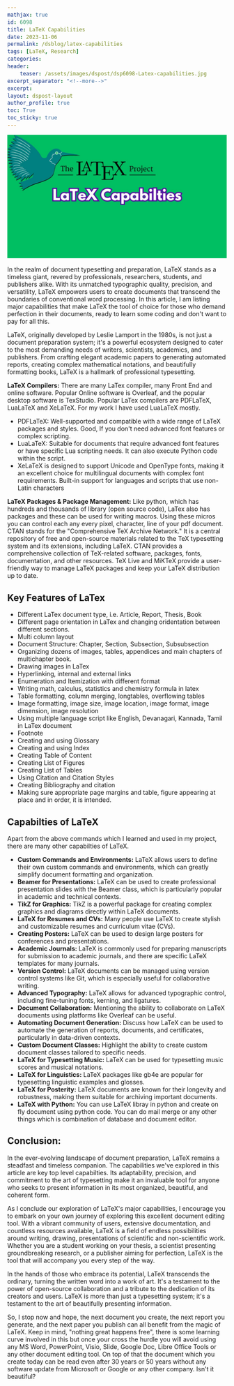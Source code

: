 ```yaml
---
mathjax: true
id: 6098
title: LaTeX Capabilities
date: 2023-11-06
permalink: /dsblog/latex-capabilities
tags: [LaTeX, Research]
categories:
header:
    teaser: /assets/images/dspost/dsp6098-Latex-capabilities.jpg
excerpt_separator: "<!--more-->"  
excerpt:  
layout: dspost-layout  
author_profile: true  
toc: True  
toc_sticky: true
---
```


![LaTeX Capabilities](/assets/images/dspost/dsp6098-Latex-capabilities.jpg)

In the realm of document typesetting and preparation, LaTeX stands as a timeless giant, revered by professionals, researchers, students, and publishers alike. With its unmatched typographic quality, precision, and versatility, LaTeX empowers users to create documents that transcend the boundaries of conventional word processing. In this article, I am listing major capabilities that make LaTeX the tool of choice for those who demand perfection in their documents, ready to learn some coding and don't want to pay for all this.

LaTeX, originally developed by Leslie Lamport in the 1980s, is not just a document preparation system; it's a powerful ecosystem designed to cater to the most demanding needs of writers, scientists, academics, and publishers. From crafting elegant academic papers to generating automated reports, creating complex mathematical notations, and beautifully formatting books, LaTeX is a hallmark of professional typesetting. 

**LaTeX Compilers:** There are many LaTex compiler, many Front End and online software. Popular Online software is Overleaf, and the popular desktop software is TexStudio. Popular LaTex compilers are PDFLaTeX, LuaLaTeX and XeLaTeX. For my work I have used LuaLaTeX mostly.

- PDFLaTeX: Well-supported and compatible with a wide range of LaTeX packages and styles. Good, If you don't need advanced font features or complex scripting.
- LuaLaTeX: Suitable for documents that require advanced font features or have specific Lua scripting needs. It can also execute Python code within the script.
- XeLaTeX is designed to support Unicode and OpenType fonts, making it an excellent choice for multilingual documents with complex font requirements. Built-in support for languages and scripts that use non-Latin characters

**LaTeX Packages & Package Management:** Like python, which has hundreds and thousands of library (open source code), LaTex also has packages and these can be used for writing macros. Using these micros you can control each any every pixel, character, line of your pdf document. CTAN stands for the "Comprehensive TeX Archive Network." It is a central repository of free and open-source materials related to the TeX typesetting system and its extensions, including LaTeX. CTAN provides a comprehensive collection of TeX-related software, packages, fonts, documentation, and other resources. TeX Live and MiKTeX provide a user-friendly way to manage LaTeX packages and keep your LaTeX distribution up to date.

## Key Features of LaTex
- Different LaTex document type, i.e. Article, Report, Thesis, Book
- Different page orientation in LaTex and changing oridentation between different sections.
- Multi column layout
- Document Structure: Chapter, Section, Subsection, Subsubsection
- Organizing dozens of images, tables, appendices and main chapters of multichapter book.
- Drawing images in LaTex
- Hyperlinking, internal and external links
- Enumeration and Itemization with different format 
- Writing math, calculus, statistics and chemistry formula in latex
- Table formatting, column merging, longtables, overflowing tables 
- Image formatting, image size, image location, image format, image dimension, image resolution 
- Using multiple language script like English, Devanagari, Kannada, Tamil in LaTex document 
- Footnote 
- Creating and using Glossary 
- Creating and using Index 
- Creating Table of Content
- Creating List of Figures 
- Creating List of Tables
- Using Citation and Citation Styles
- Creating Bibliography and citation 
- Making sure appropriate page margins and table, figure appearing at place and in order, it is intended. 

## Capabilties of LaTeX
Apart from the above commands which I learned and used in my project, there are many other capabilties of LaTeX.

- **Custom Commands and Environments:** LaTeX allows users to define their own custom commands and environments, which can greatly simplify document formatting and organization.
- **Beamer for Presentations:** LaTeX can be used to create professional presentation slides with the Beamer class, which is particularly popular in academic and technical contexts.
- **TikZ for Graphics:** TikZ is a powerful package for creating complex graphics and diagrams directly within LaTeX documents.
- **LaTeX for Resumes and CVs:** Many people use LaTeX to create stylish and customizable resumes and curriculum vitae (CVs).
- **Creating Posters:** LaTeX can be used to design large posters for conferences and presentations.
- **Academic Journals:** LaTeX is commonly used for preparing manuscripts for submission to academic journals, and there are specific LaTeX templates for many journals.
- **Version Control:** LaTeX documents can be managed using version control systems like Git, which is especially useful for collaborative writing.
- **Advanced Typography:** LaTeX allows for advanced typographic control, including fine-tuning fonts, kerning, and ligatures.
- **Document Collaboration:** Mentioning the ability to collaborate on LaTeX documents using platforms like Overleaf can be useful.
- **Automating Document Generation:** Discuss how LaTeX can be used to automate the generation of reports, documents, and certificates, particularly in data-driven contexts.
- **Custom Document Classes:** Highlight the ability to create custom document classes tailored to specific needs.
- **LaTeX for Typesetting Music:** LaTeX can be used for typesetting music scores and musical notations.
- **LaTeX for Linguistics:** LaTeX packages like gb4e are popular for typesetting linguistic examples and glosses.
- **LaTeX for Posterity:** LaTeX documents are known for their longevity and robustness, making them suitable for archiving important documents.
- **LaTeX with Python:** You can use LaTeX libray in python and create on fly document using python code. You can do mail merge or any other things which is combination of database and document editor.

## Conclusion:

In the ever-evolving landscape of document preparation, LaTeX remains a steadfast and timeless companion. The capabilities we've explored in this article are key top level capabilties. Its adaptability, precision, and commitment to the art of typesetting make it an invaluable tool for anyone who seeks to present information in its most organized, beautiful, and coherent form.

As I conclude our exploration of LaTeX's major capabilities, I encourage you to embark on your own journey of exploring this excellent document editing tool. With a vibrant community of users, extensive documentation, and countless resources available, LaTeX is a field of endless possibilities around writing, drawing, presentations of scientific and non-scientific work. Whether you are a student working on your thesis, a scientist presenting groundbreaking research, or a publisher aiming for perfection, LaTeX is the tool that will accompany you every step of the way.

In the hands of those who embrace its potential, LaTeX transcends the ordinary, turning the written word into a work of art. It's a testament to the power of open-source collaboration and a tribute to the dedication of its creators and users. LaTeX is more than just a typesetting system; it's a testament to the art of beautifully presenting information.

So, I stop now and hope, the next document you create, the next report you generate, and the next paper you publish can all benefit from the magic of LaTeX. Keep in mind, "nothing great happens free", there is some learning curve involved in this but once your cross the hurdle you will avoid using any MS Word, PowerPoint, Visio, Slide, Google Doc, Libre Office Tools or any other document editing tool. On top of that the document which you create today can be read even after 30 years or 50 years without any software update from Microsoft or Google or any other company. Isn't it beautiful?